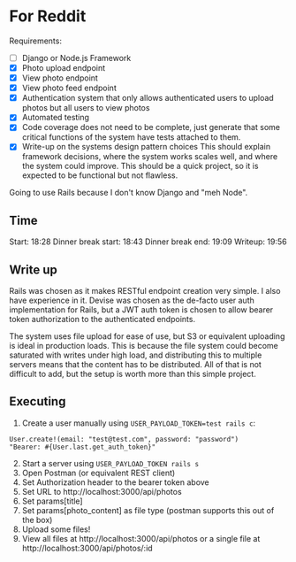 # For Reddit

Requirements:
- [ ] Django or Node.js Framework
- [x] Photo upload endpoint
- [x] View photo endpoint
- [x] View photo feed endpoint
- [x] Authentication system that only allows authenticated users to upload photos but all users to view photos
- [x] Automated testing
- [x] Code coverage does not need to be complete, just generate that some critical functions of the system have tests attached to them.
- [x] Write-up on the systems design pattern choices This should explain framework decisions, where the system works scales well, and where the system could improve. This should be a quick project, so it is expected to be functional but not flawless.

Going to use Rails because I don't know Django and "meh Node".

## Time

Start: 18:28
Dinner break start: 18:43
Dinner break end: 19:09
Writeup: 19:56

## Write up

Rails was chosen as it makes RESTful endpoint creation very simple. I also have experience in it. Devise was chosen
as the de-facto user auth implementation for Rails, but a JWT auth token is chosen to allow bearer token authorization
to the authenticated endpoints.

The system uses file upload for ease of use, but S3 or equivalent uploading is ideal in production loads. This is because
the file system could become saturated with writes under high load, and distributing this to multiple servers means that
the content has to be distributed. All of that is not difficult to add, but the setup is worth more than this simple project.

## Executing

1. Create a user manually using `USER_PAYLOAD_TOKEN=test rails c`:

```
User.create!(email: "test@test.com", password: "password")
"Bearer: #{User.last.get_auth_token}"
```

2. Start a server using `USER_PAYLOAD_TOKEN rails s`
3. Open Postman (or equivalent REST client)
4. Set Authorization header to the bearer token above
5. Set URL to http://localhost:3000/api/photos
6. Set params[title]
7. Set params[photo_content] as file type (postman supports this out of the box)
8. Upload some files!
9. View all files at http://localhost:3000/api/photos or a single file at http://localhost:3000/api/photos/:id
